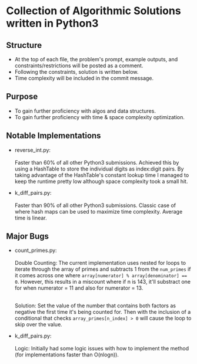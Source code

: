 # Collection of Algorithmic Solutions written in Python3

## Structure
- At the top of each file, the problem's prompt, example outputs, and constraints/restrictions will be posted as a comment.
- Following the constraints, solution is written below.
- Time complexity will be included in the commit message.

## Purpose
- To gain further proficiency with algos and data structures.
- To gain further proficiency with time & space complexity optimization.

## Notable Implementations
- reverse_int.py: </br>
</br>Faster than 60% of all other Python3 submissions. Achieved this by using a HashTable to store the individual digits as index:digit  pairs. By taking advantage of the HashTable's constant lookup time I managed to keep the runtime pretty low although space complexity took a small hit.

- k_diff_pairs.py: </br>
</br>Faster than 90% of all other Python3 submissions. Classic case of where hash maps can be used to maximize time complexity. Average time is linear.

## Major Bugs
- count_primes.py: </br>
</br>Double Counting: The current implementation uses nested for loops to iterate through the array of primes and subtracts 1 from the `num_primes` if it comes across one where `array[numerator] % array[denominator] == 0`. However, this results in a miscount where if n is 143, it'll substract one for when numerator = 11 and also for numerator = 13. </br>

  </br>Solution: Set the value of the number that contains both factors as negative the first time it's being counted for. Then with the inclusion of a conditional that checks `array_primes[n_index] > 0` will cause the loop to skip over the value.

- k_diff_pairs.py: </br>
</br>Logic: Initially had some logic issues with how to implement the method (for implementations faster than O(nlogn)).
